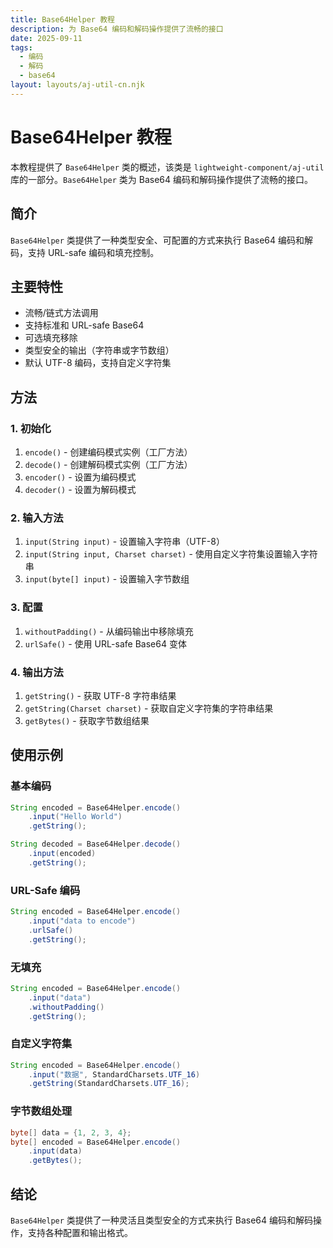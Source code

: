 ```yaml
---
title: Base64Helper 教程
description: 为 Base64 编码和解码操作提供了流畅的接口
date: 2025-09-11
tags:
  - 编码
  - 解码
  - base64
layout: layouts/aj-util-cn.njk
---
```


# Base64Helper 教程

本教程提供了 `Base64Helper` 类的概述，该类是 `lightweight-component/aj-util` 库的一部分。`Base64Helper` 类为 Base64 编码和解码操作提供了流畅的接口。

## 简介

`Base64Helper` 类提供了一种类型安全、可配置的方式来执行 Base64 编码和解码，支持 URL-safe 编码和填充控制。

## 主要特性

- 流畅/链式方法调用
- 支持标准和 URL-safe Base64
- 可选填充移除
- 类型安全的输出（字符串或字节数组）
- 默认 UTF-8 编码，支持自定义字符集

## 方法

### 1. 初始化

1. `encode()` - 创建编码模式实例（工厂方法）
2. `decode()` - 创建解码模式实例（工厂方法）
3. `encoder()` - 设置为编码模式
4. `decoder()` - 设置为解码模式

### 2. 输入方法

1. `input(String input)` - 设置输入字符串（UTF-8）
2. `input(String input, Charset charset)` - 使用自定义字符集设置输入字符串
3. `input(byte[] input)` - 设置输入字节数组

### 3. 配置

1. `withoutPadding()` - 从编码输出中移除填充
2. `urlSafe()` - 使用 URL-safe Base64 变体

### 4. 输出方法

1. `getString()` - 获取 UTF-8 字符串结果
2. `getString(Charset charset)` - 获取自定义字符集的字符串结果
3. `getBytes()` - 获取字节数组结果

## 使用示例

### 基本编码
```java
String encoded = Base64Helper.encode()
    .input("Hello World")
    .getString();

String decoded = Base64Helper.decode()
    .input(encoded)
    .getString();
```

### URL-Safe 编码
```java
String encoded = Base64Helper.encode()
    .input("data to encode")
    .urlSafe()
    .getString();
```

### 无填充
```java
String encoded = Base64Helper.encode()
    .input("data")
    .withoutPadding()
    .getString();
```

### 自定义字符集
```java
String encoded = Base64Helper.encode()
    .input("数据", StandardCharsets.UTF_16)
    .getString(StandardCharsets.UTF_16);
```

### 字节数组处理
```java
byte[] data = {1, 2, 3, 4};
byte[] encoded = Base64Helper.encode()
    .input(data)
    .getBytes();
```

## 结论

`Base64Helper` 类提供了一种灵活且类型安全的方式来执行 Base64 编码和解码操作，支持各种配置和输出格式。